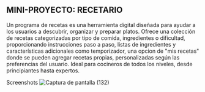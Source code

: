## MINI-PROYECTO: RECETARIO
Un programa de recetas es una herramienta digital diseñada para ayudar a los usuarios a descubrir, organizar y preparar platos. Ofrece una colección de recetas categorizadas por tipo de comida, ingredientes o dificultad, proporcionando instrucciones paso a paso, listas de ingredientes y características adicionales como temporizador, una opcion de "mis recetas" donde se pueden agregar recetas propias, personalizadas según las preferencias del usuario. Ideal para cocineros de todos los niveles, desde principiantes hasta expertos.

Screenshots
![Captura de pantalla (132)](https://github.com/user-attachments/assets/85395109-13ed-4672-8e89-2ec797bcbc77)
